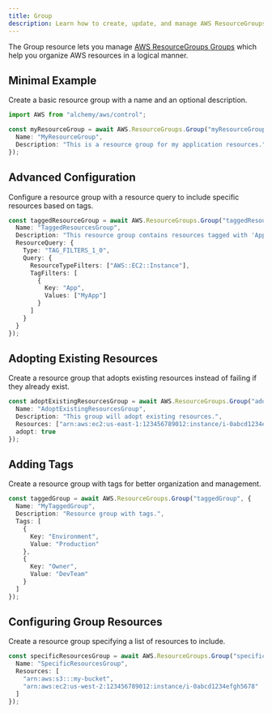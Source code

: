 ```yaml
---
title: Group
description: Learn how to create, update, and manage AWS ResourceGroups Groups using Alchemy Cloud Control.
---
```


The Group resource lets you manage [AWS ResourceGroups Groups](https://docs.aws.amazon.com/resourcegroups/latest/userguide/) which help you organize AWS resources in a logical manner.

## Minimal Example

Create a basic resource group with a name and an optional description.

```ts
import AWS from "alchemy/aws/control";

const myResourceGroup = await AWS.ResourceGroups.Group("myResourceGroup", {
  Name: "MyResourceGroup",
  Description: "This is a resource group for my application resources."
});
```

## Advanced Configuration

Configure a resource group with a resource query to include specific resources based on tags.

```ts
const taggedResourceGroup = await AWS.ResourceGroups.Group("taggedResourceGroup", {
  Name: "TaggedResourcesGroup",
  Description: "This resource group contains resources tagged with 'App:MyApp'.",
  ResourceQuery: {
    Type: "TAG_FILTERS_1_0",
    Query: {
      ResourceTypeFilters: ["AWS::EC2::Instance"],
      TagFilters: [
        {
          Key: "App",
          Values: ["MyApp"]
        }
      ]
    }
  }
});
```

## Adopting Existing Resources

Create a resource group that adopts existing resources instead of failing if they already exist.

```ts
const adoptExistingResourcesGroup = await AWS.ResourceGroups.Group("adoptExistingResourcesGroup", {
  Name: "AdoptExistingResourcesGroup",
  Description: "This group will adopt existing resources.",
  Resources: ["arn:aws:ec2:us-east-1:123456789012:instance/i-0abcd1234efgh5678"],
  adopt: true
});
```

## Adding Tags

Create a resource group with tags for better organization and management.

```ts
const taggedGroup = await AWS.ResourceGroups.Group("taggedGroup", {
  Name: "MyTaggedGroup",
  Description: "Resource group with tags.",
  Tags: [
    {
      Key: "Environment",
      Value: "Production"
    },
    {
      Key: "Owner",
      Value: "DevTeam"
    }
  ]
});
``` 

## Configuring Group Resources

Create a resource group specifying a list of resources to include.

```ts
const specificResourcesGroup = await AWS.ResourceGroups.Group("specificResourcesGroup", {
  Name: "SpecificResourcesGroup",
  Resources: [
    "arn:aws:s3:::my-bucket",
    "arn:aws:ec2:us-west-2:123456789012:instance/i-0abcd1234efgh5678"
  ]
});
```